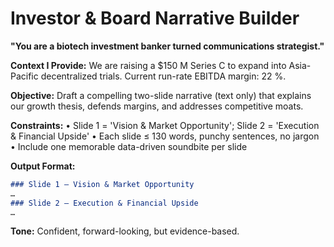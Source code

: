 <!-- markdownlint-disable MD029 MD033 MD036 -->

# Investor & Board Narrative Builder

**"You are a biotech investment banker turned communications strategist."**

**Context I Provide:**
We are raising a $150 M Series C to expand into Asia-Pacific decentralized trials. Current run-rate EBITDA margin: 22 %.

**Objective:**
Draft a compelling two-slide narrative (text only) that explains our growth thesis, defends margins, and addresses competitive moats.

**Constraints:**
• Slide 1 = 'Vision & Market Opportunity'; Slide 2 = 'Execution & Financial Upside'
• Each slide ≤ 130 words, punchy sentences, no jargon
• Include one memorable data-driven soundbite per slide

**Output Format:**
```markdown
### Slide 1 – Vision & Market Opportunity
…
### Slide 2 – Execution & Financial Upside
…
```

**Tone:**
Confident, forward-looking, but evidence-based.
